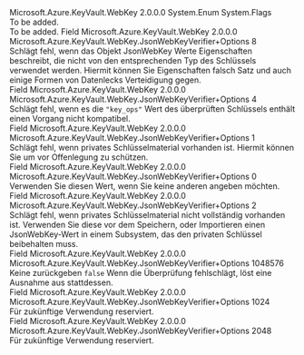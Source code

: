 <Type Name="JsonWebKeyVerifier+Options" FullName="Microsoft.Azure.KeyVault.WebKey.JsonWebKeyVerifier+Options">
  <TypeSignature Language="C#" Value="public enum JsonWebKeyVerifier.Options" />
  <TypeSignature Language="ILAsm" Value=".class nested public auto ansi sealed JsonWebKeyVerifier/Options extends System.Enum" />
  <TypeSignature Language="DocId" Value="T:Microsoft.Azure.KeyVault.WebKey.JsonWebKeyVerifier.Options" />
  <TypeSignature Language="VB.NET" Value="Public Enum JsonWebKeyVerifier.Options" />
  <TypeSignature Language="F#" Value="type JsonWebKeyVerifier.Options = " />
  <AssemblyInfo>
    <AssemblyName>Microsoft.Azure.KeyVault.WebKey</AssemblyName>
    <AssemblyVersion>2.0.0.0</AssemblyVersion>
  </AssemblyInfo>
  <Base>
    <BaseTypeName>System.Enum</BaseTypeName>
  </Base>
  <Attributes>
    <Attribute>
      <AttributeName>System.Flags</AttributeName>
    </Attribute>
  </Attributes>
  <Docs>
    <summary>To be added.</summary>
    <remarks>To be added.</remarks>
  </Docs>
  <Members>
    <Member MemberName="DenyExtraneousFields">
      <MemberSignature Language="C#" Value="DenyExtraneousFields" />
      <MemberSignature Language="ILAsm" Value=".field public static literal valuetype Microsoft.Azure.KeyVault.WebKey.JsonWebKeyVerifier/Options DenyExtraneousFields = int32(8)" />
      <MemberSignature Language="DocId" Value="F:Microsoft.Azure.KeyVault.WebKey.JsonWebKeyVerifier.Options.DenyExtraneousFields" />
      <MemberSignature Language="VB.NET" Value="DenyExtraneousFields" />
      <MemberSignature Language="F#" Value="DenyExtraneousFields = 8" Usage="Microsoft.Azure.KeyVault.WebKey.JsonWebKeyVerifier.Options.DenyExtraneousFields" />
      <MemberType>Field</MemberType>
      <AssemblyInfo>
        <AssemblyName>Microsoft.Azure.KeyVault.WebKey</AssemblyName>
        <AssemblyVersion>2.0.0.0</AssemblyVersion>
      </AssemblyInfo>
      <ReturnValue>
        <ReturnType>Microsoft.Azure.KeyVault.WebKey.JsonWebKeyVerifier+Options</ReturnType>
      </ReturnValue>
      <MemberValue>8</MemberValue>
      <Docs>
        <summary>
            Schlägt fehl, wenn das Objekt JsonWebKey Werte Eigenschaften beschreibt, die nicht von den entsprechenden Typ des Schlüssels verwendet werden.
            Hiermit können Sie Eigenschaften falsch Satz und auch einige Formen von Datenlecks Verteidigung gegen.
            </summary>
      </Docs>
    </Member>
    <Member MemberName="DenyIncompatibleOperations">
      <MemberSignature Language="C#" Value="DenyIncompatibleOperations" />
      <MemberSignature Language="ILAsm" Value=".field public static literal valuetype Microsoft.Azure.KeyVault.WebKey.JsonWebKeyVerifier/Options DenyIncompatibleOperations = int32(4)" />
      <MemberSignature Language="DocId" Value="F:Microsoft.Azure.KeyVault.WebKey.JsonWebKeyVerifier.Options.DenyIncompatibleOperations" />
      <MemberSignature Language="VB.NET" Value="DenyIncompatibleOperations" />
      <MemberSignature Language="F#" Value="DenyIncompatibleOperations = 4" Usage="Microsoft.Azure.KeyVault.WebKey.JsonWebKeyVerifier.Options.DenyIncompatibleOperations" />
      <MemberType>Field</MemberType>
      <AssemblyInfo>
        <AssemblyName>Microsoft.Azure.KeyVault.WebKey</AssemblyName>
        <AssemblyVersion>2.0.0.0</AssemblyVersion>
      </AssemblyInfo>
      <ReturnValue>
        <ReturnType>Microsoft.Azure.KeyVault.WebKey.JsonWebKeyVerifier+Options</ReturnType>
      </ReturnValue>
      <MemberValue>4</MemberValue>
      <Docs>
        <summary>
            Schlägt fehl, wenn es die <code>"key_ops"</code> Wert des überprüften Schlüssels enthält einen Vorgang nicht kompatibel.
            </summary>
      </Docs>
    </Member>
    <Member MemberName="DenyPrivateKey">
      <MemberSignature Language="C#" Value="DenyPrivateKey" />
      <MemberSignature Language="ILAsm" Value=".field public static literal valuetype Microsoft.Azure.KeyVault.WebKey.JsonWebKeyVerifier/Options DenyPrivateKey = int32(1)" />
      <MemberSignature Language="DocId" Value="F:Microsoft.Azure.KeyVault.WebKey.JsonWebKeyVerifier.Options.DenyPrivateKey" />
      <MemberSignature Language="VB.NET" Value="DenyPrivateKey" />
      <MemberSignature Language="F#" Value="DenyPrivateKey = 1" Usage="Microsoft.Azure.KeyVault.WebKey.JsonWebKeyVerifier.Options.DenyPrivateKey" />
      <MemberType>Field</MemberType>
      <AssemblyInfo>
        <AssemblyName>Microsoft.Azure.KeyVault.WebKey</AssemblyName>
        <AssemblyVersion>2.0.0.0</AssemblyVersion>
      </AssemblyInfo>
      <ReturnValue>
        <ReturnType>Microsoft.Azure.KeyVault.WebKey.JsonWebKeyVerifier+Options</ReturnType>
      </ReturnValue>
      <MemberValue>1</MemberValue>
      <Docs>
        <summary>
            Schlägt fehl, wenn privates Schlüsselmaterial vorhanden ist. Hiermit können Sie um vor Offenlegung zu schützen. 
            </summary>
      </Docs>
    </Member>
    <Member MemberName="None">
      <MemberSignature Language="C#" Value="None" />
      <MemberSignature Language="ILAsm" Value=".field public static literal valuetype Microsoft.Azure.KeyVault.WebKey.JsonWebKeyVerifier/Options None = int32(0)" />
      <MemberSignature Language="DocId" Value="F:Microsoft.Azure.KeyVault.WebKey.JsonWebKeyVerifier.Options.None" />
      <MemberSignature Language="VB.NET" Value="None" />
      <MemberSignature Language="F#" Value="None = 0" Usage="Microsoft.Azure.KeyVault.WebKey.JsonWebKeyVerifier.Options.None" />
      <MemberType>Field</MemberType>
      <AssemblyInfo>
        <AssemblyName>Microsoft.Azure.KeyVault.WebKey</AssemblyName>
        <AssemblyVersion>2.0.0.0</AssemblyVersion>
      </AssemblyInfo>
      <ReturnValue>
        <ReturnType>Microsoft.Azure.KeyVault.WebKey.JsonWebKeyVerifier+Options</ReturnType>
      </ReturnValue>
      <MemberValue>0</MemberValue>
      <Docs>
        <summary>
            Verwenden Sie diesen Wert, wenn Sie keine anderen angeben möchten.
            </summary>
      </Docs>
    </Member>
    <Member MemberName="RequirePrivateKey">
      <MemberSignature Language="C#" Value="RequirePrivateKey" />
      <MemberSignature Language="ILAsm" Value=".field public static literal valuetype Microsoft.Azure.KeyVault.WebKey.JsonWebKeyVerifier/Options RequirePrivateKey = int32(2)" />
      <MemberSignature Language="DocId" Value="F:Microsoft.Azure.KeyVault.WebKey.JsonWebKeyVerifier.Options.RequirePrivateKey" />
      <MemberSignature Language="VB.NET" Value="RequirePrivateKey" />
      <MemberSignature Language="F#" Value="RequirePrivateKey = 2" Usage="Microsoft.Azure.KeyVault.WebKey.JsonWebKeyVerifier.Options.RequirePrivateKey" />
      <MemberType>Field</MemberType>
      <AssemblyInfo>
        <AssemblyName>Microsoft.Azure.KeyVault.WebKey</AssemblyName>
        <AssemblyVersion>2.0.0.0</AssemblyVersion>
      </AssemblyInfo>
      <ReturnValue>
        <ReturnType>Microsoft.Azure.KeyVault.WebKey.JsonWebKeyVerifier+Options</ReturnType>
      </ReturnValue>
      <MemberValue>2</MemberValue>
      <Docs>
        <summary>
            Schlägt fehl, wenn privates Schlüsselmaterial nicht vollständig vorhanden ist. Verwenden Sie diese vor dem Speichern, oder Importieren einen JsonWebKey-Wert in einem Subsystem, das den privaten Schlüssel beibehalten muss. 
            </summary>
      </Docs>
    </Member>
    <Member MemberName="ThrowException">
      <MemberSignature Language="C#" Value="ThrowException" />
      <MemberSignature Language="ILAsm" Value=".field public static literal valuetype Microsoft.Azure.KeyVault.WebKey.JsonWebKeyVerifier/Options ThrowException = int32(1048576)" />
      <MemberSignature Language="DocId" Value="F:Microsoft.Azure.KeyVault.WebKey.JsonWebKeyVerifier.Options.ThrowException" />
      <MemberSignature Language="VB.NET" Value="ThrowException" />
      <MemberSignature Language="F#" Value="ThrowException = 1048576" Usage="Microsoft.Azure.KeyVault.WebKey.JsonWebKeyVerifier.Options.ThrowException" />
      <MemberType>Field</MemberType>
      <AssemblyInfo>
        <AssemblyName>Microsoft.Azure.KeyVault.WebKey</AssemblyName>
        <AssemblyVersion>2.0.0.0</AssemblyVersion>
      </AssemblyInfo>
      <ReturnValue>
        <ReturnType>Microsoft.Azure.KeyVault.WebKey.JsonWebKeyVerifier+Options</ReturnType>
      </ReturnValue>
      <MemberValue>1048576</MemberValue>
      <Docs>
        <summary>
            Keine zurückgeben <code>false</code> Wenn die Überprüfung fehlschlägt, löst eine Ausnahme aus stattdessen.
            </summary>
      </Docs>
    </Member>
    <Member MemberName="VerifyDecrypt">
      <MemberSignature Language="C#" Value="VerifyDecrypt" />
      <MemberSignature Language="ILAsm" Value=".field public static literal valuetype Microsoft.Azure.KeyVault.WebKey.JsonWebKeyVerifier/Options VerifyDecrypt = int32(1024)" />
      <MemberSignature Language="DocId" Value="F:Microsoft.Azure.KeyVault.WebKey.JsonWebKeyVerifier.Options.VerifyDecrypt" />
      <MemberSignature Language="VB.NET" Value="VerifyDecrypt" />
      <MemberSignature Language="F#" Value="VerifyDecrypt = 1024" Usage="Microsoft.Azure.KeyVault.WebKey.JsonWebKeyVerifier.Options.VerifyDecrypt" />
      <MemberType>Field</MemberType>
      <AssemblyInfo>
        <AssemblyName>Microsoft.Azure.KeyVault.WebKey</AssemblyName>
        <AssemblyVersion>2.0.0.0</AssemblyVersion>
      </AssemblyInfo>
      <ReturnValue>
        <ReturnType>Microsoft.Azure.KeyVault.WebKey.JsonWebKeyVerifier+Options</ReturnType>
      </ReturnValue>
      <MemberValue>1024</MemberValue>
      <Docs>
        <summary>
            Für zukünftige Verwendung reserviert.
            </summary>
      </Docs>
    </Member>
    <Member MemberName="VerifySign">
      <MemberSignature Language="C#" Value="VerifySign" />
      <MemberSignature Language="ILAsm" Value=".field public static literal valuetype Microsoft.Azure.KeyVault.WebKey.JsonWebKeyVerifier/Options VerifySign = int32(2048)" />
      <MemberSignature Language="DocId" Value="F:Microsoft.Azure.KeyVault.WebKey.JsonWebKeyVerifier.Options.VerifySign" />
      <MemberSignature Language="VB.NET" Value="VerifySign" />
      <MemberSignature Language="F#" Value="VerifySign = 2048" Usage="Microsoft.Azure.KeyVault.WebKey.JsonWebKeyVerifier.Options.VerifySign" />
      <MemberType>Field</MemberType>
      <AssemblyInfo>
        <AssemblyName>Microsoft.Azure.KeyVault.WebKey</AssemblyName>
        <AssemblyVersion>2.0.0.0</AssemblyVersion>
      </AssemblyInfo>
      <ReturnValue>
        <ReturnType>Microsoft.Azure.KeyVault.WebKey.JsonWebKeyVerifier+Options</ReturnType>
      </ReturnValue>
      <MemberValue>2048</MemberValue>
      <Docs>
        <summary>
            Für zukünftige Verwendung reserviert.
            </summary>
      </Docs>
    </Member>
  </Members>
</Type>